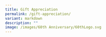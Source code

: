 ```yaml
---
title: Gift Appreciation
permalink: /gift-appreciation/
variant: markdown
description: ""
image: /images/60th Anniversary/60thLogo.svg
---
```

